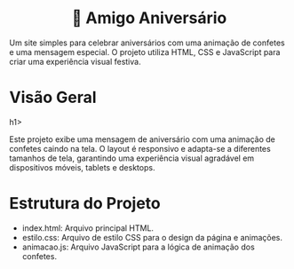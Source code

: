 <h1 align="center"> 🎉 Amigo Aniversário </h1>
<p>Um site simples para celebrar aniversários com uma animação de confetes e uma mensagem especial. O projeto utiliza HTML, CSS e JavaScript para criar uma experiência visual festiva.</p>

<h1> Visão Geral</h1>h1> 
<p>Este projeto exibe uma mensagem de aniversário com uma animação de confetes caindo na tela. O layout é responsivo e adapta-se a diferentes tamanhos de tela, garantindo uma experiência visual agradável em dispositivos móveis, tablets e desktops.</p>

<h1> Estrutura do Projeto</h1> 
  <ul>
    <li>index.html: Arquivo principal HTML.</li>
    <li>estilo.css: Arquivo de estilo CSS para o design da página e animações.</li>
    <li>animacao.js: Arquivo JavaScript para a lógica de animação dos confetes.</li>
</ul>
